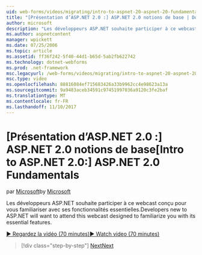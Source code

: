 ```yaml
---
uid: web-forms/videos/migrating/intro-to-aspnet-20-aspnet-20-fundamentals
title: "[Présentation d’ASP.NET 2.0 :] ASP.NET 2.0 notions de base | Documents Microsoft"
author: microsoft
description: "Les développeurs ASP.NET souhaite participer à ce webcast conçu pour vous familiariser avec ses fonctionnalités essentielles."
ms.author: aspnetcontent
manager: wpickett
ms.date: 07/25/2006
ms.topic: article
ms.assetid: ff36f242-5f40-44d1-b65d-5ab2fb622742
ms.technology: dotnet-webforms
ms.prod: .net-framework
msc.legacyurl: /web-forms/videos/migrating/intro-to-aspnet-20-aspnet-20-fundamentals
msc.type: video
ms.openlocfilehash: 88816084ef715683426a33b9962cc4e98623a13a
ms.sourcegitcommit: 9a9483aceb34591c97451997036a9120c3fe2baf
ms.translationtype: MT
ms.contentlocale: fr-FR
ms.lasthandoff: 11/10/2017
---
```

<a name="intro-to-aspnet-20-aspnet-20-fundamentals"></a><span data-ttu-id="5a3cc-103">[Présentation d’ASP.NET 2.0 :] ASP.NET 2.0 notions de base</span><span class="sxs-lookup"><span data-stu-id="5a3cc-103">[Intro to ASP.NET 2.0:] ASP.NET 2.0 Fundamentals</span></span>
====================
<span data-ttu-id="5a3cc-104">par [Microsoft](https://github.com/microsoft)</span><span class="sxs-lookup"><span data-stu-id="5a3cc-104">by [Microsoft](https://github.com/microsoft)</span></span>

<span data-ttu-id="5a3cc-105">Les développeurs ASP.NET souhaite participer à ce webcast conçu pour vous familiariser avec ses fonctionnalités essentielles.</span><span class="sxs-lookup"><span data-stu-id="5a3cc-105">Developers new to ASP.NET will want to attend this webcast designed to familiarize you with its essential features.</span></span>

[<span data-ttu-id="5a3cc-106">&#9654; Regardez la vidéo (70 minutes)</span><span class="sxs-lookup"><span data-stu-id="5a3cc-106">&#9654; Watch video (70 minutes)</span></span>](https://channel9.msdn.com/Blogs/ASP-NET-Site-Videos/intro-to-aspnet-20-aspnet-20-fundamentals)

>[!div class="step-by-step"]
[<span data-ttu-id="5a3cc-107">Next</span><span class="sxs-lookup"><span data-stu-id="5a3cc-107">Next</span></span>](intro-to-aspnet-20-user-interface-elements.md)
